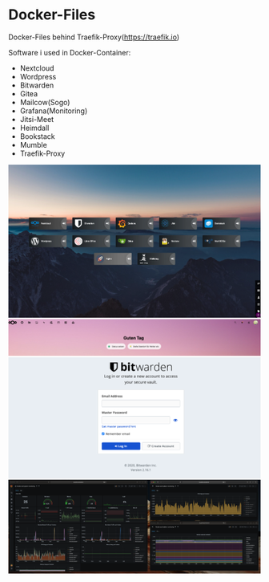 # Docker-Files
Docker-Files behind Traefik-Proxy(https://traefik.io)

Software i used in Docker-Container:
- Nextcloud 
- Wordpress 
- Bitwarden 
- Gitea
- Mailcow(Sogo)
- Grafana(Monitoring) 
- Jitsi-Meet
- Heimdall 
- Bookstack
- Mumble 
- Traefik-Proxy

![Photo](Docs/wallabag.png)
![Photo](Docs/nextcloud.png)
![Photo](Docs/bitwarden.png)
![Photo](Docs/grafana.png)
